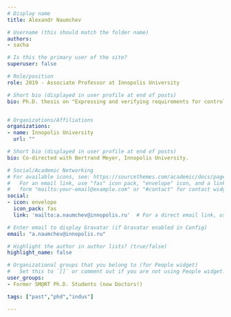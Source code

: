 ```yaml
---
# Display name
title: Alexandr Naumchev

# Username (this should match the folder name)
authors:
- sacha

# Is this the primary user of the site?
superuser: false

# Role/position
role: 2019 - Associate Professor at Innopolis University

# Short bio (displayed in user profile at end of posts)
bio: Ph.D. thesis on "Expressing and verifying requirements for control systems"


# Organizations/Affiliations
organizations:
- name: Innopolis University
  url: ""

# Short bio (displayed in user profile at end of posts)
bio: Co-directed with Bertrand Meyer, Innopolis University.

# Social/Academic Networking
# For available icons, see: https://sourcethemes.com/academic/docs/page-builder/#icons
#   For an email link, use "fas" icon pack, "envelope" icon, and a link in the
#   form "mailto:your-email@example.com" or "#contact" for contact widget.
social:
- icon: envelope
  icon_pack: fas
  link: 'mailto:a.naumchev@innopolis.ru'  # For a direct email link, use "mailto:test@example.org".

# Enter email to display Gravatar (if Gravatar enabled in Config)
email: "a.naumchev@innopolis.ru"

# Highlight the author in author lists? (true/false)
highlight_name: false

# Organizational groups that you belong to (for People widget)
#   Set this to `[]` or comment out if you are not using People widget.
user_groups:
- Former SM@RT Ph.D. Students (now Doctors!)

tags: ["past","phd","indus"]

---
```

